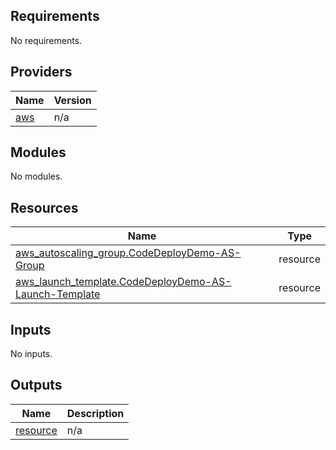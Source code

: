 <!-- BEGIN_TF_DOCS -->
## Requirements

No requirements.

## Providers

| Name | Version |
|------|---------|
| <a name="provider_aws"></a> [aws](#provider\_aws) | n/a |

## Modules

No modules.

## Resources

| Name | Type |
|------|------|
| [aws_autoscaling_group.CodeDeployDemo-AS-Group](https://registry.terraform.io/providers/hashicorp/aws/latest/docs/resources/autoscaling_group) | resource |
| [aws_launch_template.CodeDeployDemo-AS-Launch-Template](https://registry.terraform.io/providers/hashicorp/aws/latest/docs/resources/launch_template) | resource |

## Inputs

No inputs.

## Outputs

| Name | Description |
|------|-------------|
| <a name="output_resource"></a> [resource](#output\_resource) | n/a |
<!-- END_TF_DOCS -->